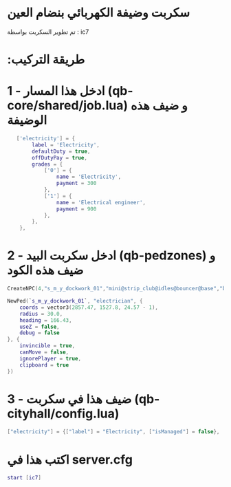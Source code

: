 # سكربت وضيفة الكهربائي بنضام العين


تم تطوير السكربت بواسطة : ic7

# :طريقة التركيب


# 1 -  ادخل هذا المسار (qb-core/shared/job.lua) و ضيف هذه الوضيفة
```lua
   ['electricity'] = {
		label = 'Electricity',
		defaultDuty = true,
		offDutyPay = true,
		grades = {
            ['0'] = {
                name = 'Electricity',
                payment = 300
            },
            ['1'] = {
                name = 'Electrical engineer',
                payment = 900
            },
        },
	},
```

# 2 - ادخل سكربت البيد (qb-pedzones) و ضيف هذه الكود
```lua
CreateNPC(4,"s_m_y_dockwork_01","mini@strip_club@idles@bouncer@base","base",{x = 2854.71, y = 1501.96, z = 23.72, h = 71.43},"") 

NewPed(`s_m_y_dockwork_01`, "electrician", {
    coords = vector3(2857.47, 1527.8, 24.57 - 1),
    radius = 30.0,
    heading = 166.43,
    useZ = false,
    debug = false
}, {
    invincible = true,
    canMove = false,
    ignorePlayer = true,
    clipboard = true
})

```

# 3 - ضيف هذا في سكربت (qb-cityhall/config.lua)

```lua
["electricity"] = {["label"] = "Electricity", ["isManaged"] = false},
```

# اكتب هذا في server.cfg
```lua
start [ic7]
```
